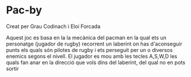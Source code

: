 # Pac-by

Creat per Grau Codinach i Eloi Forcada

Aquest joc es basa en la la mecànica del pacman en la qual ets un personatge (jugador de rugby) recorrent un laberint on has d'aconseguir punts els quals són pilotes de rugby i ets perseguit per un o diversos enemics segons el nivell. 
El jugador es mou amb les tecles A,S,W,D les quals fan anar en la direcció que vols dins del laberint, del qual no en pots sortir
